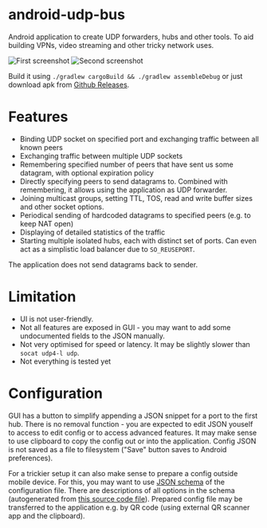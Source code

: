 # android-udp-bus

Android application to create UDP forwarders, hubs and other tools. To aid building VPNs, video streaming and other tricky network uses.

![First screenshot](screenshot1.png) ![Second screenshot](screenshot2.png)

Build it using `./gradlew cargoBuild && ./gradlew assembleDebug` or just download apk from [Github Releases](https://github.com/vi/android-udp-bus/releases/).

# Features

* Binding UDP socket on specified port and exchanging traffic between all known peers
* Exchanging traffic between multiple UDP sockets
* Remembering specified number of peers that have sent us some datagram, with optional expiration policy
* Directly specifying peers to send datagrams to. Combined with remembering, it allows using the application as UDP forwarder.
* Joining multicast groups, setting TTL, TOS, read and write buffer sizes and other socket options.
* Periodical sending of hardcoded datagrams to specified peers (e.g. to keep NAT open)
* Displaying of detailed statistics of the traffic
* Starting multiple isolated hubs, each with distinct set of ports. Can even act as a simplistic load balancer due to `SO_REUSEPORT`.

The application does not send datagrams back to sender.

# Limitation

* UI is not user-friendly.
* Not all features are exposed in GUI - you may want to add some undocumented fields to the JSON manually.
* Not very optimised for speed or latency. It may be slightly slower than `socat udp4-l udp`.
* Not everything is tested yet

# Configuration

GUI has a button to simplify appending a JSON snippet for a port to the first hub. There is no removal function - you are expected to edit JSON youself to access to edit config or to access advanced features. It may make sense to use clipboard to copy the config out or into the application. Config JSON is not saved as a file to filesystem ("Save" button saves to Android preferences).

For a trickier setup it can also make sense to prepare a config outside mobile device. For this, you may want to use [JSON schema](schema.json) of the configuration file. There are descriptions of all options in the schema (autogenerated from [this source code file](udphub/src/config.rs)). Prepared config file may be transferred to the application e.g. by QR code (using external QR scanner app and the clipboard). 
